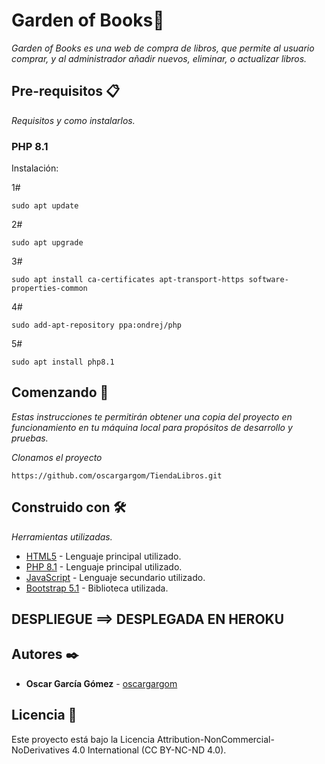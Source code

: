 # Garden of Books:deciduous_tree:

_Garden of Books es una web de compra de libros, que permite al usuario comprar, y al administrador añadir nuevos, eliminar, o actualizar libros._

## Pre-requisitos 📋

_Requisitos y como instalarlos._

### PHP 8.1
Instalación:

1#
```
sudo apt update 
```
2#
```
sudo apt upgrade
```
3#
```
sudo apt install ca-certificates apt-transport-https software-properties-common
```
4#
```
sudo add-apt-repository ppa:ondrej/php
```
5#
```
sudo apt install php8.1
```


## Comenzando 🚀

_Estas instrucciones te permitirán obtener una copia del proyecto en funcionamiento en tu máquina local para propósitos de desarrollo y pruebas._

_Clonamos el proyecto_
```
https://github.com/oscargargom/TiendaLibros.git
```


## Construido con 🛠️

_Herramientas utilizadas._

* [HTML5](https://www.w3schools.com/html/) - Lenguaje principal utilizado.
* [PHP 8.1](https://www.php.net/) - Lenguaje principal utilizado.
* [JavaScript](https://es.wikipedia.org/wiki/JavaScript) - Lenguaje secundario utilizado.
* [Bootstrap 5.1](https://getbootstrap.com/) - Biblioteca utilizada.

## DESPLIEGUE ==> DESPLEGADA EN HEROKU


## Autores ✒️

* **Oscar García Gómez** - [oscargargom](https://github.com/oscargargom) 



## Licencia 📄

Este proyecto está bajo la Licencia Attribution-NonCommercial-NoDerivatives 4.0 International (CC BY-NC-ND 4.0).
